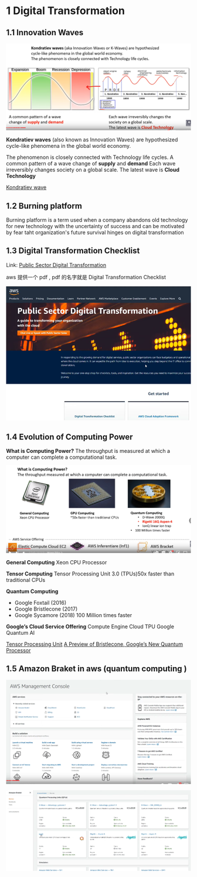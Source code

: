 

# 1 Digital Transformation

## 1.1 Innovation Waves

![](image/Pasted%20image%2020230319203709.png)

**Kondratiev waves** (also known as Innovation Waves) are hypothesized cycle-like phenomena in the global world economy. ​

The phenomenon is closely connected with Technology life cycles.​
A common pattern of a wave change of **supply** and **demand​**
Each wave irreversibly changes society on a global scale.​
The latest wave is **Cloud Technology​**

[Kondratiev wave](https://en.wikipedia.org/wiki/Kondratiev_wave)

## 1.2 Burning platform 
Burning platform  is a term used when a company abandons old technology for new technology with the uncertainty of success and can be motivated by fear taht organization's future survival hinges on digital transformation 

## 1.3 Digital Transformation Checklist
Link: [Public Sector Digital Transformation](https://aws.amazon.com/government-education/digital-transformation/?public-sector-resources-dt.sort-by=item.additionalFields.sortDate&public-sector-resources-dt.sort-order=desc)

aws 提供一个 pdf , pdf 的名字就是 Digital Transformation Checklist

![](image/Pasted%20image%2020230319204420.png)


## 1.4 Evolution of Computing Power


**What is Computing Power?​**
The throughput is measured at which a computer can complete a computational task.​

![](image/Pasted%20image%2020230319205930.png)

**General Computing​**
Xeon CPU Processor​

**Tensor Computing​**
Tensor Processing Unit 3.0 (TPUs)​
50x faster than traditional CPUs​

**Quantum Computing​**
-   Google Foxtail (2016)​
-   Google Bristlecone (2017)​
-   Google Sycamore (2018)​
100 Million times faster​

**Google’s Cloud Service Offering​**
Compute Engine​
Cloud TPU​
Google Quantum AI​

[Tensor Processing Unit](https://en.wikipedia.org/wiki/Tensor_Processing_Unit)
[A Preview of Bristlecone, Google’s New Quantum Processor](https://ai.googleblog.com/2018/03/a-preview-of-bristlecone-googles-new.html)


## 1.5 Amazon Braket in aws  (quantum computing )

![](image/Pasted%20image%2020230319210057.png)

![](image/Pasted%20image%2020230319210530.png)


